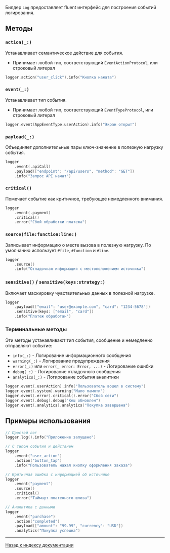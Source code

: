 Билдер `Log` предоставляет fluent интерфейс для построения событий логирования.

## Методы

### `action(_:)`

Устанавливает семантическое действие для события.

- Принимает любой тип, соответствующий `EventActionProtocol`, или строковый литерал

```swift
logger.action("user_click").info("Кнопка нажата")
```

### `event(_:)`

Устанавливает тип события.

- Принимает любой тип, соответствующий `EventTypeProtocol`, или строковый литерал

```swift
logger.event(AppEventType.userAction).info("Экран открыт")
```

### `payload(_:)`

Объединяет дополнительные пары ключ-значение в полезную нагрузку события.

```swift
logger
    .event(.apiCall)
    .payload(["endpoint": "/api/users", "method": "GET"])
    .info("Запрос API начат")
```

### `critical()`

Помечает событие как критичное, требующее немедленного внимания.

```swift
logger
    .event(.payment)
    .critical()
    .error("Сбой обработки платежа")
```

### `source(file:function:line:)`

Записывает информацию о месте вызова в полезную нагрузку. По умолчанию использует `#file`, `#function` и `#line`.

```swift
logger
    .source()
    .info("Отладочная информация с местоположением источника")
```

### `sensitive()` / `sensitive(keys:strategy:)`

Включает маскировку чувствительных данных в полезной нагрузке.

```swift
logger
    .payload(["email": "user@example.com", "card": "1234-5678"])
    .sensitive(keys: ["email", "card"])
    .info("Платеж обработан")
```

### Терминальные методы

Эти методы устанавливают тип события, сообщение и немедленно отправляют событие:

- `info(_:)` - Логирование информационного сообщения
- `warning(_:)` - Логирование предупреждения
- `error(_:)` или `error(_ error: Error, ...)` - Логирование ошибки
- `debug(_:)` - Логирование отладочного сообщения
- `analytics(_:)` - Логирование события аналитики

```swift
logger.event(.userAction).info("Пользователь вошел в систему")
logger.event(.system).warning("Мало памяти")
logger.event(.error).critical().error("Сбой сети")
logger.event(.debug).debug("Кеш обновлен")
logger.event(.analytics).analytics("Покупка завершена")
```

## Примеры использования

```swift
// Простой лог
logger.log().info("Приложение запущено")

// С типом события и действием
logger
    .event("user_action")
    .action("button_tap")
    .info("Пользователь нажал кнопку оформления заказа")

// Критичная ошибка с информацией об источнике
logger
    .event("payment")
    .source()
    .critical()
    .error("Таймаут платежного шлюза")

// Аналитика с данными
logger
    .event("purchase")
    .action("completed")
    .payload(["amount": "99.99", "currency": "USD"])
    .analytics("Покупка успешна")
```

---

[Назад к индексу документации](../index.md)
